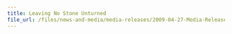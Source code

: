 ```yaml
---
title: Leaving No Stone Unturned
file_url: /files/news-and-media/media-releases/2009-04-27-Media-Release-stones.pdf
---
```

